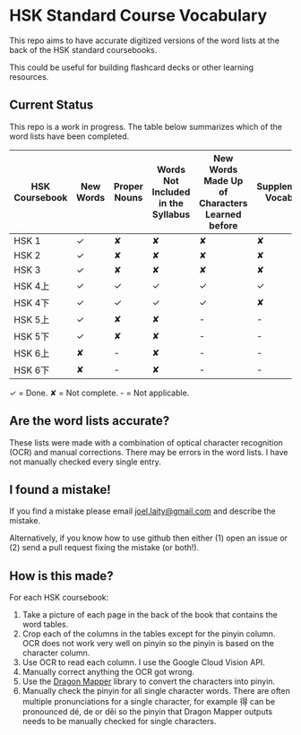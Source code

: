 # HSK Standard Course Vocabulary

This repo aims to have accurate digitized versions of the word lists at the back of the HSK standard coursebooks.

This could be useful for building flashcard decks or other learning resources.

## Current Status

This repo is a work in progress. The table below summarizes which of the word lists have been completed.

| HSK Coursebook | New Words | Proper Nouns | Words Not Included in the Syllabus | New Words Made Up of Characters Learned before | Supplementary Vocabulary |
|----------------|-----------|--------------|------------------------------------|------------------------------------------------|--------------------------|
| HSK 1          | ✓         | ✘            | ✘                                  | ✘                                              | ✘                        |
| HSK 2          | ✓         | ✘            | ✘                                  | ✘                                              | ✘                        |
| HSK 3          | ✓         | ✘            | ✘                                  | ✘                                              | ✘                        |
| HSK 4上         | ✓         | ✓            | ✓                                  | ✓                                              | ✓                        |
| HSK 4下         | ✓         | ✓            | ✓                                  | ✓                                              | ✘                        |
| HSK 5上         | ✓         | ✘            | ✘                                  | -                                              | -                        |
| HSK 5下         | ✓         | ✘            | ✘                                  | -                                              | -                        |
| HSK 6上         | ✘         | -            | ✘                                  | -                                              | -                        |
| HSK 6下         | ✘         | -            | ✘                                  | -                                              | -                        |


✓ = Done.
✘ = Not complete.
\- = Not applicable.

## Are the word lists accurate?

These lists were made with a combination of optical character recognition (OCR) and manual corrections. There may be errors in the word lists. I have not manually checked every single entry.

## I found a mistake!

If you find a mistake please email joel.laity@gmail.com and describe the mistake.

Alternatively, if you know how to use github then either (1) open an issue or (2) send a pull request fixing the mistake (or both!).

## How is this made?

For each HSK coursebook:

 1. Take a picture of each page in the back of the book that contains the word tables.
 1. Crop each of the columns in the tables except for the pinyin column. OCR does not work very well on pinyin so the pinyin is based on the character column.
 1. Use OCR to read each column. I use the Google Cloud Vision API.
 1. Manually correct anything the OCR got wrong.
 1. Use the [Dragon Mapper](https://dragonmapper.readthedocs.io/en/latest/) library to convert the characters into pinyin.
 1. Manually check the pinyin for all single character words. There are often multiple pronunciations for a single character, for example 得 can be pronounced dé, de or děi so the pinyin that Dragon Mapper outputs needs to be manually checked for single characters.
